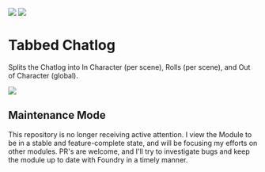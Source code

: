 ![](https://img.shields.io/badge/Foundry-v0.7.9-informational)
[![](https://img.shields.io/badge/Buy%20Me%20A%20Coffee-%243-orange)](https://www.buymeacoffee.com/T2tZvWJ)


# Tabbed Chatlog

Splits the Chatlog into In Character (per scene), Rolls (per scene), and Out of Character (global).

![](./tabbed-chatlog.gif)

## Maintenance Mode

This repository is no longer receiving active attention. I view the Module to be in a stable and feature-complete state, and will be focusing my efforts on other modules.
PR's are welcome, and I'll try to investigate bugs and keep the module up to date with Foundry in a timely manner.